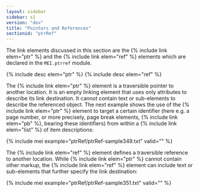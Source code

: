 ```yaml
---
layout: sidebar
sidebar: s1
version: "dev"
title: "Pointers and References"
sectionid: "ptrRef"
---
```


The link elements discussed in this section are the {% include link elem="ptr" %} and the {% include link elem="ref" %} elements which are declared in the `MEI.ptrref` module.

{% include desc elem="ptr" %}
{% include desc elem="ref" %}

The {% include link elem="ptr" %} element is a traversible pointer to another location. It is an empty linking element that uses only attributes to describe its link destination. It cannot contain text or sub-elements to describe the referenced object. The next example shows the use of the {% include link elem="ptr" %} element to target a certain identifier (here e.g. a page number, or more precisely, page break elements, {% include link elem="pb" %}, bearing these identifiers) from within a {% include link elem="list" %} of item descriptions:

{% include mei example="ptrRef/ptrRef-sample349.txt" valid="" %}

The {% include link elem="ref" %} element defines a traversible reference to another location. While {% include link elem="ptr" %} cannot contain other markup, the {% include link elem="ref" %} element can include text or sub-elements that further specify the link destination:

{% include mei example="ptrRef/ptrRef-sample351.txt" valid="" %}
